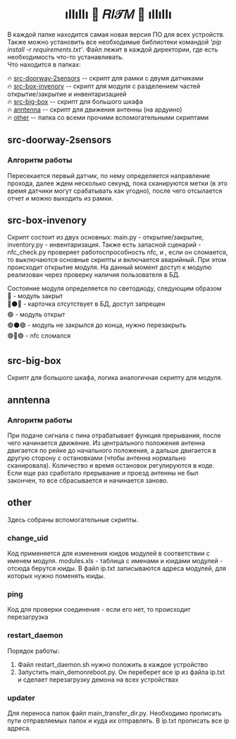 <h1 align="center"> ıllıllı   🎀  𝑅𝐼𝒯𝑀  🎀   ıllıllı </h1>

В каждой папке находится самая новая версия ПО для всех устройств. Также можно установить все необходимые библиотеки командой <i>'pip install -r requirements.txt'</i>. Файл лежит в каждой директории, где есть необходимость что-то устанавливать.<br>
Что находится в папках:<br>

🔥 [src-doorway-2sensors](#src-doorway-2sensors) -- скрипт для рамки с двумя датчиками<br>
🔥 [src-box-invenory](#src-box-invenory) -- скрипт для модуля с разделением частей открытие/закрытие и инвентаризацией<br>
🔥 [src-big-box](#src-big-box) -- скрипт для большого шкафа<br>
🔥 [anntenna](#anntenna) -- скрипт для движения антенны (на ардуино)<br>
🔥 [other](#other) -- папка со всеми прочими вспомогательными скриптами<br>

<h2><a name="src-doorway-2sensors">src-doorway-2sensors</a></h2>

<h3>Алгоритм работы</h3>
Пересекается первый датчик, по нему определяется направление прохода, далее ждем несколько секунд, пока сканируются метки (в это время датчики могут срабатывать как угодно), после чего отсылается отчет и можно выходить из рамки.
<h2><a name="src-box-invenory">src-box-invenory</a></h2>

Скрипт состоит из двух основных: main.py - открытие/закрытие, inventory.py - инвентаризация. 
Также есть запасной сценарий - nfc_check.py проверяет работоспрособность nfc, и , если он сломается, то выключаются основные скрипты и включается аварийный. При этом происходит открытие модуля.
На данный момент доступ к модулю реализован через проверку наличия пользователя в БД.<br>

Состояние модуля определяется по светодиоду, следующим образом<br>
🔴 - модуль закрыт<br>
🔴⚫️🔴 - карточка отсутствует в БД, доступ запрещен<br>
🟢 - модуль открыт<br>
🟢⚫️🟢 - модуль не закрылся до конца, нужно перезакрыть<br>
🟢🔴🟢 - nfc сломался<br>
<h2><a name="src-big-box">src-big-box</a></h2>
Скрипт для большого шкафа, логика аналогичная скрипту для модуля.

<h2><a name="anntenna">anntenna</a></h2>

<h3>Алгоритм работы</h3>
При подаче сигнала с пина отрабатывает функция прерывания, после чего начинается движение. Из центрального положения антенна двигается по рейке до начального положения, а дальше двигается в другую сторону с остановками (чтобы антенна нормально сканировала). Количество и время остановок регулируются в коде.
Если еще раз сработало прерывание и проезд антенны не был закончен, то все сбрасывается и начинается заново.

<h2><a name="other">other</a></h2>
Здесь собраны вспомогательные скрипты.

<h3>change_uid</h3>

Код применяется для изменения юидов модулей в соответствии с именем модуля. modules.xls - таблица с именами и юидами модулей - отсюда берутся юиды. В файл ip.txt записываются адреса модулей, для которых нужно поменять юиды.<br>

<h3>ping</h3>

Код для проверки соединения - если его нет, то происходит перезагрузка<br>

<h3>restart_daemon</h3>

Порядок работы:<br>
1) Файл restart_daemon.sh нужно положить в каждое устройство<br>
2) Запустить main_demonreboot.py. Он переберет все ip из файла ip.txt и сделает перезагрузку демона на всех устройствах<br>

<h3>updater</h3>

Для переноса папок файл main_transfer_dir.py. Необходимо прописать пути отправляемых папок и куда их отправлять. 
В ip.txt прописать все ip адреса.

